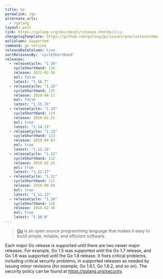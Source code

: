 ```yaml
---
title: Go
permalink: /go
alternate_urls:
  - /golang
layout: post
link: https://golang.org/doc/devel/release.html#policy
changelogTemplate: https://github.com/golang/go/issues?q=milestone%3AGo__LATEST__
eolColumn: Supported
command: go version
releaseDateColumn: true
sortReleasesBy: 'cycleShortHand'
releases:
  - releaseCycle: "1.16"
    cycleShortHand: 116
    release: 2021-02-16
    eol: false
    latest: "1.16.7"
  - releaseCycle: "1.15"
    cycleShortHand: 115
    release: 2020-08-11
    eol: false
    latest: "1.15.15"
  - releaseCycle: "1.14"
    cycleShortHand: 114
    release: 2020-02-25
    eol: true
    latest: "1.14.15"
  - releaseCycle: "1.13"
    cycleShortHand: 113
    release: 2019-09-03
    eol: true
    latest: "1.13.15"
  - releaseCycle: "1.12"
    cycleShortHand: 112
    release: 2019-02-25
    eol: true
    latest: "1.12.17"
  - releaseCycle: "1.11"
    cycleShortHand: 111
    release: 2018-08-04
    eol: true
    latest: "1.11.13"
  - releaseCycle: "1.10"
    cycleShortHand: 110
    release: 2018-02-16
    eol: true
    latest: "1.10.8"
---
```


> [Go](https://golang.org/) is an open source programming language that makes it easy to build simple, reliable, and efficient software.

Each major Go release is supported until there are two newer major releases. For example, Go 1.5 was supported until the Go 1.7 release, and Go 1.6 was supported until the Go 1.8 release. It fixes critical problems, including critical security problems, in supported releases as needed by issuing minor revisions (for example, Go 1.6.1, Go 1.6.2, and so on). The security policy can be found at <https://golang.org/security>.

